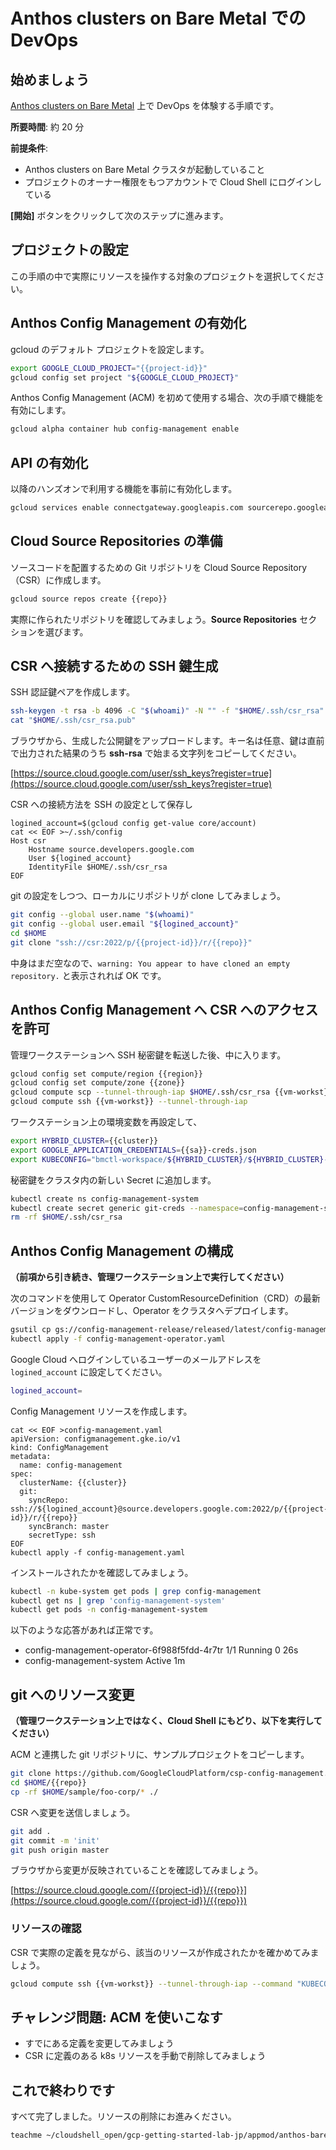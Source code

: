 # Anthos clusters on Bare Metal での DevOps

<walkthrough-watcher-constant key="region" value="asia-northeast1"></walkthrough-watcher-constant>
<walkthrough-watcher-constant key="zone" value="asia-northeast1-c"></walkthrough-watcher-constant>
<walkthrough-watcher-constant key="sa" value="sa-baremetal"></walkthrough-watcher-constant>
<walkthrough-watcher-constant key="cluster" value="baremetal-trial"></walkthrough-watcher-constant>
<walkthrough-watcher-constant key="vm-workst" value="workstation"></walkthrough-watcher-constant>
<walkthrough-watcher-constant key="repo" value="anthos-sample-app"></walkthrough-watcher-constant>

## 始めましょう

[Anthos clusters on Bare Metal](https://cloud.google.com/anthos/clusters/docs/bare-metal?hl=ja) 上で DevOps を体験する手順です。

**所要時間**: 約 20 分

**前提条件**:

- Anthos clusters on Bare Metal クラスタが起動していること
- プロジェクトのオーナー権限をもつアカウントで Cloud Shell にログインしている

**[開始]** ボタンをクリックして次のステップに進みます。

## プロジェクトの設定

この手順の中で実際にリソースを操作する対象のプロジェクトを選択してください。

<walkthrough-project-billing-setup permissions="compute.googleapis.com"></walkthrough-project-billing-setup>

## Anthos Config Management の有効化

gcloud のデフォルト プロジェクトを設定します。

```bash
export GOOGLE_CLOUD_PROJECT="{{project-id}}"
gcloud config set project "${GOOGLE_CLOUD_PROJECT}"
```

Anthos Config Management (ACM) を初めて使用する場合、次の手順で機能を有効にします。

```bash
gcloud alpha container hub config-management enable
```

## API の有効化

以降のハンズオンで利用する機能を事前に有効化します。

```bash
gcloud services enable connectgateway.googleapis.com sourcerepo.googleapis.com
```

## Cloud Source Repositories の準備

ソースコードを配置するための Git リポジトリを Cloud Source Repository（CSR）に作成します。

```bash
gcloud source repos create {{repo}}
```

実際に作られたリポジトリを確認してみましょう。**Source Repositories** セクションを選びます。

<walkthrough-menu-navigation sectionId="CLOUDDEV_SECTION"></walkthrough-menu-navigation>

## CSR へ接続するための SSH 鍵生成

SSH 認証鍵ペアを作成します。

```bash
ssh-keygen -t rsa -b 4096 -C "$(whoami)" -N "" -f "$HOME/.ssh/csr_rsa"
cat "$HOME/.ssh/csr_rsa.pub"
```

ブラウザから、生成した公開鍵をアップロードします。キー名は任意、鍵は直前で出力された結果のうち **ssh-rsa** で始まる文字列をコピーしてください。

[https://source.cloud.google.com/user/ssh_keys?register=true](https://source.cloud.google.com/user/ssh_keys?register=true)

CSR への接続方法を SSH の設定として保存し

```text
logined_account=$(gcloud config get-value core/account)
cat << EOF >~/.ssh/config
Host csr
    Hostname source.developers.google.com
    User ${logined_account}
    IdentityFile $HOME/.ssh/csr_rsa
EOF
```

git の設定をしつつ、ローカルにリポジトリが clone してみましょう。

```bash
git config --global user.name "$(whoami)"
git config --global user.email "${logined_account}"
cd $HOME
git clone "ssh://csr:2022/p/{{project-id}}/r/{{repo}}"
```

中身はまだ空なので、`warning: You appear to have cloned an empty repository.` と表示されれば OK です。

## Anthos Config Management へ CSR へのアクセスを許可

管理ワークステーションへ SSH 秘密鍵を転送した後、中に入ります。

```bash
gcloud config set compute/region {{region}}
gcloud config set compute/zone {{zone}}
gcloud compute scp --tunnel-through-iap $HOME/.ssh/csr_rsa {{vm-workst}}:$HOME/.ssh/
gcloud compute ssh {{vm-workst}} --tunnel-through-iap
```

ワークステーション上の環境変数を再設定して、

```bash
export HYBRID_CLUSTER={{cluster}}
export GOOGLE_APPLICATION_CREDENTIALS={{sa}}-creds.json
export KUBECONFIG="bmctl-workspace/${HYBRID_CLUSTER}/${HYBRID_CLUSTER}-kubeconfig"
```

秘密鍵をクラスタ内の新しい Secret に追加します。

```bash
kubectl create ns config-management-system
kubectl create secret generic git-creds --namespace=config-management-system --from-file=ssh=$HOME/.ssh/csr_rsa
rm -rf $HOME/.ssh/csr_rsa
```

## Anthos Config Management の構成

**（前項から引き続き、管理ワークステーション上で実行してください）**

次のコマンドを使用して Operator CustomResourceDefinition（CRD）の最新バージョンをダウンロードし、Operator をクラスタへデプロイします。

```bash
gsutil cp gs://config-management-release/released/latest/config-management-operator.yaml config-management-operator.yaml
kubectl apply -f config-management-operator.yaml
```

Google Cloud へログインしているユーザーのメールアドレスを `logined_account` に設定してください。

```bash
logined_account=
```

Config Management リソースを作成します。

```text
cat << EOF >config-management.yaml
apiVersion: configmanagement.gke.io/v1
kind: ConfigManagement
metadata:
  name: config-management
spec:
  clusterName: {{cluster}}
  git:
    syncRepo: ssh://${logined_account}@source.developers.google.com:2022/p/{{project-id}}/r/{{repo}}
    syncBranch: master
    secretType: ssh
EOF
kubectl apply -f config-management.yaml
```

インストールされたかを確認してみましょう。

```bash
kubectl -n kube-system get pods | grep config-management
kubectl get ns | grep 'config-management-system'
kubectl get pods -n config-management-system
```

以下のような応答があれば正常です。

- config-management-operator-6f988f5fdd-4r7tr 1/1 Running 0 26s
- config-management-system Active 1m

## git へのリソース変更

**（管理ワークステーション上ではなく、Cloud Shell にもどり、以下を実行してください）**

ACM と連携した git リポジトリに、サンプルプロジェクトをコピーします。

```bash
git clone https://github.com/GoogleCloudPlatform/csp-config-management.git ~/sample
cd $HOME/{{repo}}
cp -rf $HOME/sample/foo-corp/* ./
```

CSR へ変更を送信しましょう。

```bash
git add .
git commit -m 'init'
git push origin master
```

ブラウザから変更が反映されていることを確認してみましょう。

[https://source.cloud.google.com/{{project-id}}/{{repo}}](https://source.cloud.google.com/{{project-id}}/{{repo}})

### リソースの確認

CSR で実際の定義を見ながら、該当のリソースが作成されたかを確かめてみましょう。

```bash
gcloud compute ssh {{vm-workst}} --tunnel-through-iap --command "KUBECONFIG=bmctl-workspace/{{cluster}}/{{cluster}}-kubeconfig kubectl get rolebinding --all-namespaces | grep sre"
```

## チャレンジ問題: ACM を使いこなす

- すでにある定義を変更してみましょう
- CSR に定義のある k8s リソースを手動で削除してみましょう

## これで終わりです

<walkthrough-conclusion-trophy></walkthrough-conclusion-trophy>

すべて完了しました。リソースの削除にお進みください。

```bash
teachme ~/cloudshell_open/gcp-getting-started-lab-jp/appmod/anthos-baremetal/09-teardown.md
```
